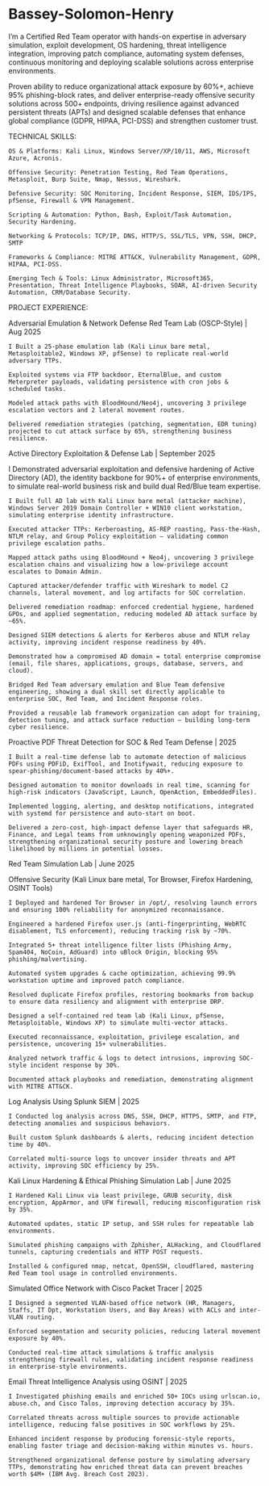 # Bassey-Solomon-Henry
I’m a Certified Red Team operator with hands-on expertise in adversary simulation, exploit development, OS hardening, threat intelligence integration, improving patch compliance, automating system defenses, continuous monitoring and deploying scalable solutions across enterprise environments. 

Proven ability to reduce organizational attack exposure by 60%+, achieve 95% phishing-block rates, and deliver enterprise-ready offensive security solutions across 500+ endpoints, driving resilience against advanced persistent threats (APTs) and designed scalable defenses that enhance global compliance (GDPR, HIPAA, PCI-DSS) and strengthen customer trust. 


TECHNICAL SKILLS:

    OS & Platforms: Kali Linux, Windows Server/XP/10/11, AWS, Microsoft Azure, Acronis. 

    Offensive Security: Penetration Testing, Red Team Operations, Metasploit, Burp Suite, Nmap, Nessus, Wireshark. 

    Defensive Security: SOC Monitoring, Incident Response, SIEM, IDS/IPS, pfSense, Firewall & VPN Management. 

    Scripting & Automation: Python, Bash, Exploit/Task Automation, Security Hardening. 

    Networking & Protocols: TCP/IP, DNS, HTTP/S, SSL/TLS, VPN, SSH, DHCP, SMTP 

    Frameworks & Compliance: MITRE ATT&CK, Vulnerability Management, GDPR, HIPAA, PCI-DSS. 

    Emerging Tech & Tools: Linux Administrator, Microsoft365, Presentation, Threat Intelligence Playbooks, SOAR, AI-driven Security Automation, CRM/Database Security. 

    
PROJECT EXPERIENCE:

Adversarial Emulation & Network Defense Red Team Lab (OSCP-Style) | Aug 2025 

    I Built a 25-phase emulation lab (Kali Linux bare metal, Metasploitable2, Windows XP, pfSense) to replicate real-world adversary TTPs. 

    Exploited systems via FTP backdoor, EternalBlue, and custom Meterpreter payloads, validating persistence with cron jobs & scheduled tasks. 

    Modeled attack paths with BloodHound/Neo4j, uncovering 3 privilege escalation vectors and 2 lateral movement routes. 

    Delivered remediation strategies (patching, segmentation, EDR tuning) projected to cut attack surface by 65%, strengthening business resilience. 

Active Directory Exploitation & Defense Lab | September 2025 

I Demonstrated adversarial exploitation and defensive hardening of Active Directory (AD), the identity backbone for 90%+ of enterprise environments, to simulate real-world business risk and build dual Red/Blue team expertise. 

    I Built full AD lab with Kali Linux bare metal (attacker machine), Windows Server 2019 Domain Controller + WIN10 client workstation, simulating enterprise identity infrastructure. 

    Executed attacker TTPs: Kerberoasting, AS-REP roasting, Pass-the-Hash, NTLM relay, and Group Policy exploitation — validating common privilege escalation paths. 

    Mapped attack paths using BloodHound + Neo4j, uncovering 3 privilege escalation chains and visualizing how a low-privilege account escalates to Domain Admin. 

    Captured attacker/defender traffic with Wireshark to model C2 channels, lateral movement, and log artifacts for SOC correlation. 

    Delivered remediation roadmap: enforced credential hygiene, hardened GPOs, and applied segmentation, reducing modeled AD attack surface by ~65%. 

    Designed SIEM detections & alerts for Kerberos abuse and NTLM relay activity, improving incident response readiness by 40%. 

    Demonstrated how a compromised AD domain = total enterprise compromise (email, file shares, applications, groups, database, servers, and cloud). 

    Bridged Red Team adversary emulation and Blue Team defensive engineering, showing a dual skill set directly applicable to enterprise SOC, Red Team, and Incident Response roles. 

    Provided a reusable lab framework organization can adopt for training, detection tuning, and attack surface reduction — building long-term cyber resilience. 

Proactive PDF Threat Detection for SOC & Red Team Defense | 2025 

    I Built a real-time defense lab to automate detection of malicious PDFs using PDFiD, ExifTool, and Inotifywait, reducing exposure to spear-phishing/document-based attacks by 40%+. 

    Designed automation to monitor downloads in real time, scanning for high-risk indicators (JavaScript, Launch, OpenAction, EmbeddedFiles). 

    Implemented logging, alerting, and desktop notifications, integrated with systemd for persistence and auto-start on boot. 

    Delivered a zero-cost, high-impact defense layer that safeguards HR, Finance, and Legal teams from unknowingly opening weaponized PDFs, strengthening organizational security posture and lowering breach likelihood by millions in potential losses. 

Red Team Simulation Lab | June 2025 

Offensive Security (Kali Linux bare metal, Tor Browser, Firefox Hardening, OSINT Tools) 

    I Deployed and hardened Tor Browser in /opt/, resolving launch errors and ensuring 100% reliability for anonymized reconnaissance. 

    Engineered a hardened Firefox user.js (anti-fingerprinting, WebRTC disablement, TLS enforcement), reducing tracking risk by ~70%. 

    Integrated 5+ threat intelligence filter lists (Phishing Army, Spam404, NoCoin, AdGuard) into uBlock Origin, blocking 95% phishing/malvertising. 

    Automated system upgrades & cache optimization, achieving 99.9% workstation uptime and improved patch compliance. 

    Resolved duplicate Firefox profiles, restoring bookmarks from backup to ensure data resiliency and alignment with enterprise DRP. 

    Designed a self-contained red team lab (Kali Linux, pfSense, Metasploitable, Windows XP) to simulate multi-vector attacks. 

    Executed reconnaissance, exploitation, privilege escalation, and persistence, uncovering 15+ vulnerabilities. 

    Analyzed network traffic & logs to detect intrusions, improving SOC-style incident response by 30%. 

    Documented attack playbooks and remediation, demonstrating alignment with MITRE ATT&CK. 

Log Analysis Using Splunk SIEM | 2025 

    I Conducted log analysis across DNS, SSH, DHCP, HTTPS, SMTP, and FTP, detecting anomalies and suspicious behaviors. 

    Built custom Splunk dashboards & alerts, reducing incident detection time by 40%. 

    Correlated multi-source logs to uncover insider threats and APT activity, improving SOC efficiency by 25%. 

Kali Linux Hardening & Ethical Phishing Simulation Lab | June 2025 

    I Hardened Kali Linux via least privilege, GRUB security, disk encryption, AppArmor, and UFW firewall, reducing misconfiguration risk by 35%. 

    Automated updates, static IP setup, and SSH rules for repeatable lab environments. 

    Simulated phishing campaigns with Zphisher, ALHacking, and Cloudflared tunnels, capturing credentials and HTTP POST requests. 

    Installed & configured nmap, netcat, OpenSSH, cloudflared, mastering Red Team tool usage in controlled environments. 

Simulated Office Network with Cisco Packet Tracer | 2025 

    I Designed a segmented VLAN-based office network (HR, Managers, Staffs, IT Dpt, Workstation Users, and Bay Areas) with ACLs and inter-VLAN routing. 

    Enforced segmentation and security policies, reducing lateral movement exposure by 40%. 

    Conducted real-time attack simulations & traffic analysis strengthening firewall rules, validating incident response readiness in enterprise-style environments. 

Email Threat Intelligence Analysis using OSINT | 2025 

    I Investigated phishing emails and enriched 50+ IOCs using urlscan.io, abuse.ch, and Cisco Talos, improving detection accuracy by 35%. 

    Correlated threats across multiple sources to provide actionable intelligence, reducing false positives in SOC workflows by 25%. 

    Enhanced incident response by producing forensic-style reports, enabling faster triage and decision-making within minutes vs. hours. 

    Strengthened organizational defense posture by simulating adversary TTPs, demonstrating how enriched threat data can prevent breaches worth $4M+ (IBM Avg. Breach Cost 2023). 
